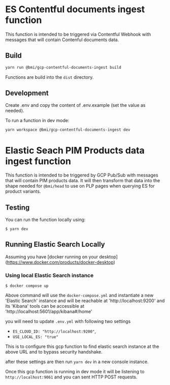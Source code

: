 # ES Contentful documents ingest function

This function is intended to be triggered via Contentful Webhook with messages that will contain Contenful documents data.

## Build

```bash
yarn run @bmi/gcp-contentful-documents-ingest build
```

Functions are build into the `dist` directory.

## Development

Create .env and copy the content of .env.example (set the value as needed).

To run a function in dev mode:

```bash
yarn workspace @bmi/gcp-contentful-documents-ingest dev
```

# Elastic Seach PIM Products data ingest function

This function is intended to be triggered by GCP Pub/Sub with messages that will contain PIM products data.
It will then transform that data into the shape needed for `@bmi/head` to use on PLP pages when querying ES for product variants.

## Testing

You can run the function locally using:

```shell
$ yarn dev
```

## Running Elastic Search Locally

Assuming you have [docker running on your desktop] (https://www.docker.com/products/docker-desktop)

### Using local Elastic Search instance

```shell
$ docker compose up
```

Above command will use the `docker-compose.yml` and instantiate a new 'Elastic Search' instance and will be reachable at 'http://localhost:9200' and its 'Kibana' tools can be accessible at 'http://localhost:5601/app/kibana#/home'

you will need to update `.env.yml` with following two settings

- `ES_CLOUD_ID: "http://localhost:9200"`,
- `USE_LOCAL_ES: "true"`

This is to configure this gcp function to find elastic search instance at the above URL and to bypass security handshake.

after these settings are then run `yarn dev` in a new console instance.

Once this gcp function is running in dev mode it will be listening to `http://localhost:9061` and you can sent HTTP POST requests.
